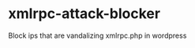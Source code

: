 xmlrpc-attack-blocker
=====================

Block ips that are vandalizing xmlrpc.php in wordpress
